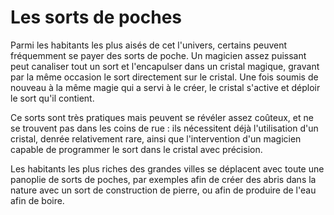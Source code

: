# Les sorts de poches
Parmi les habitants les plus aisés de cet l'univers, certains peuvent fréquemment se payer des sorts de poche. Un magicien assez puissant peut canaliser tout un sort et l'encapulser dans un cristal magique, gravant par la même occasion le sort directement sur le cristal. Une fois soumis de nouveau à la même magie qui a servi à le créer, le cristal s'active et déploir le sort qu'il contient. 

Ce sorts sont très pratiques mais peuvent se révéler assez coûteux, et ne se trouvent pas dans les coins de rue : ils nécessitent déjà l'utilisation d'un cristal, denrée relativement rare, ainsi que l'intervention d'un magicien capable de programmer le sort dans le cristal avec précision. 

Les habitants les plus riches des grandes villes se déplacent avec toute une panoplie de sorts de poches, par exemples afin de créer des abris dans la nature avec un sort de construction de pierre, ou afin de produire de l'eau afin de boire.